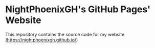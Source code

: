 # NightPhoenixGH's GitHub Pages' Website
This repository contains the source code for my website (https://nightphoenixgh.github.io/)
